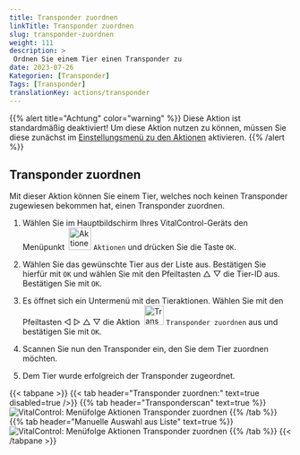 ```yaml
---
title: Transponder zuordnen
linkTitle: Transponder zuordnen
slug: transponder-zuordnen
weight: 111
description: >
 Ordnen Sie einem Tier einen Transponder zu
date: 2023-07-26
Kategorien: [Transponder]
Tags: [Transponder]
translationKey: actions/transponder
---
```

{{% alert title="Achtung" color="warning" %}}
Diese Aktion ist standardmäßig deaktiviert! Um diese Aktion nutzen zu können, müssen Sie diese zunächst im [Einstellungsmenü zu den Aktionen](/docs/aktionen/einstellungen/) aktivieren.
{{% /alert %}}

## Transponder zuordnen

Mit dieser Aktion können Sie einem Tier, welches noch keinen Transponder zugewiesen bekommen hat, einen Transponder zuordnen.

1. Wählen Sie im Hauptbildschirm Ihres VitalControl-Geräts den Menüpunkt &nbsp;<img src="/icons/actions.svg" width="40" align="bottom" alt="Aktionen" /> `Aktionen` und drücken Sie die Taste `OK`.

2. Wählen Sie das gewünschte Tier aus der Liste aus. Bestätigen Sie hierfür mit `OK` und wählen Sie mit den Pfeiltasten △ ▽ die Tier-ID aus. Bestätigen Sie mit `OK`.

3. Es öffnet sich ein Untermenü mit den Tieraktionen. Wählen Sie mit den Pfeiltasten ◁ ▷ △ ▽ die Aktion &nbsp;<img src="/icons/actions/link-transponder.svg" width="35" align="bottom" alt="Transponder zuordnen" /> `Transponder zuordnen` aus und bestätigen Sie mit `OK`.

4. Scannen Sie nun den Transponder ein, den Sie dem Tier zuordnen möchten.

5. Dem Tier wurde erfolgreich der Transponder zugeordnet.

{{< tabpane >}}
{{< tab header="Transponder zuordnen:" text=true disabled=true />}}
{{% tab header="Transponderscan" text=true %}}
![VitalControl: Menüfolge Aktionen Transponder zuordnen](../bilder/transponderzuordnen-scan.png "Transponder zuordnen")
{{% /tab %}}
{{% tab header="Manuelle Auswahl aus Liste" text=true %}}
![VitalControl: Menüfolge Aktionen Transponder zuordnen](../bilder/transponderzuordnen.png "Transponder zuordnen")
{{% /tab %}}
{{< /tabpane >}}
